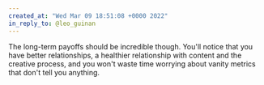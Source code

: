 ```yaml
---
created_at: "Wed Mar 09 18:51:08 +0000 2022"
in_reply_to: @leo_guinan
---
```


The long-term payoffs should be incredible though. You'll notice that you have better relationships, a healthier relationship with content and the creative process, and you won't waste time worrying about vanity metrics that don't tell you anything.